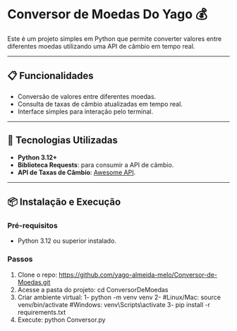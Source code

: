# Conversor de Moedas Do Yago 💰

Este é um projeto simples em Python que permite converter valores entre diferentes moedas utilizando uma API de câmbio em tempo real.

---

## 📋 Funcionalidades
- Conversão de valores entre diferentes moedas.
- Consulta de taxas de câmbio atualizadas em tempo real.
- Interface simples para interação pelo terminal.

---

## 🚀 Tecnologias Utilizadas
- **Python 3.12+**
- **Biblioteca Requests**: para consumir a API de câmbio.
- **API de Taxas de Câmbio**: [Awesome API](https://economia.awesomeapi.com.br/).

---

## 📦 Instalação e Execução

### Pré-requisitos
- Python 3.12 ou superior instalado.


### Passos
1. Clone o repo: https://github.com/yago-almeida-melo/Conversor-de-Moedas.git
2. Acesse a pasta do projeto: cd ConversorDeMoedas
4. Criar ambiente virtual:
  1- python -m venv venv
  2- #Linux/Mac: source venv/bin/activate
     #Windows: venv\Scripts\activate
  3- pip install -r requirements.txt 
5. Execute: python Conversor.py
